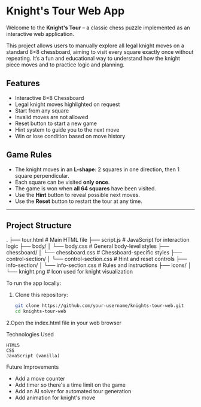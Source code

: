 # Knight's Tour Web App

Welcome to the **Knight's Tour** – a classic chess puzzle implemented as an interactive web application.

This project allows users to manually explore all legal knight moves on a standard 8×8 chessboard, aiming to visit every square exactly once without repeating. It’s a fun and educational way to understand how the knight piece moves and to practice logic and planning.

## Features

- Interactive 8×8 Chessboard
- Legal knight moves highlighted on request
- Start from any square
- Invalid moves are not allowed
- Reset button to start a new game
- Hint system to guide you to the next move
- Win or lose condition based on move history

## Game Rules

- The knight moves in an **L-shape**: 2 squares in one direction, then 1 square perpendicular.
- Each square can be visited **only once**.
- The game is won when **all 64 squares** have been visited.
- Use the **Hint** button to reveal possible next moves.
- Use the **Reset** button to restart the tour at any time.

---

## Project Structure

.
├── tour.html # Main HTML file
├── script.js # JavaScript for interaction logic
├── body/
│ └── body.css # General body-level styles
├── chessboard/
│ └── chessboard.css # Chessboard-specific styles
├── control-section/
│ └── control-section.css # Hint and reset controls
├── info-section/
│ └── info-section.css # Rules and instructions
├── icons/
│ └── knight.png # Icon used for knight visualization

To run the app locally:

1. Clone this repository:
   ```bash
   git clone https://github.com/your-username/knights-tour-web.git
   cd knights-tour-web

2.Open the index.html file in your web browser

Technologies Used

    HTML5
    CSS
    JavaScript (vanilla)

Future Improvements

   - Add a move counter		
   - Add timer so there's a time limit on the game
   - Add an AI solver for automated tour generation
   - Add animation for knight's move  
